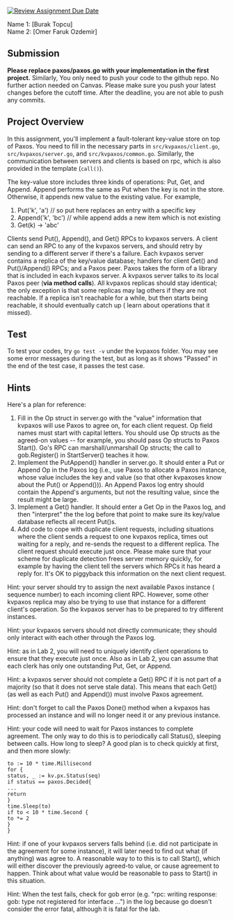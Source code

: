 [![Review Assignment Due Date](https://classroom.github.com/assets/deadline-readme-button-24ddc0f5d75046c5622901739e7c5dd533143b0c8e959d652212380cedb1ea36.svg)](https://classroom.github.com/a/zdZvYEbZ) 

Name 1: [Burak Topcu] \
Name 2: [Omer Faruk Ozdemir]

## Submission
**Please replace paxos/paxos.go with your implementation in the first 
project.** Similarly, You only need to push your code to the github repo. No 
further action needed on Canvas. Please make sure you push your latest 
changes before the cutoff time. After the deadline, you are not able to push 
any commits.

## Project Overview
In this assignment, you'll implement a fault-tolerant key-value store on 
top of Paxos. You need to fill in the necessary parts in `src/kvpaxos/client.go`, 
`src/kvpaxos/server.go`, and `src/kvpaxos/common.go`. Similarly, the 
communication between servers and clients is based on rpc, which is also 
provided in the template (`call()`).

The key-value store includes three kinds of operations: Put, Get, and Append.
Append performs the same as Put when the key is not in the store.
Otherwise, it appends new value to the existing value. For example,

1. Put('k', 'a')  // so put here replaces an entry with a specific key 
2. Append('k', 'bc')   // while append adds a new item which is not existing
3. Get(k) -> 'abc'

Clients send Put(), Append(), and Get() RPCs to kvpaxos servers. A client can
send an RPC to any of the kvpaxos servers, and should retry by sending to a
different server if there's a failure. Each kvpaxos server contains a replica of
the key/value database; handlers for client Get() and Put()/Append() RPCs; and a
Paxos peer. Paxos takes the form of a library that is included in each kvpaxos
server. A kvpaxos server talks to its local Paxos peer (**via method calls**).
All kvpaxos replicas should stay identical; the only exception is that some
replicas may lag others if they are not reachable. If a replica isn't reachable
for a while, but then starts being reachable, it should eventually catch up (
learn about operations that it missed).

## Test
To test your codes, try `go test -v` under the kvpaxos folder. You may see some 
error messages during the test, but as long as it shows "Passed" in the end 
of the test case, it passes the test case.

## Hints
Here's a plan for reference:

1. Fill in the Op struct in server.go with the "value" information that kvpaxos
   will use Paxos to agree on, for each client request. Op field names must
   start with capital letters. You should use Op structs as the agreed-on values
   -- for example, you should pass Op structs to Paxos Start(). Go's RPC can
   marshall/unmarshall Op structs; the call to gob.Register() in StartServer()
   teaches it how.
2. Implement the PutAppend() handler in server.go. It should enter a Put or
   Append Op in the Paxos log (i.e., use Paxos to allocate a Paxos instance,
   whose value includes the key and value (so that other kvpaxoses know about
   the Put() or Append())). An Append Paxos log entry should contain the
   Append's arguments, but not the resulting value, since the result might be
   large.
3. Implement a Get() handler. It should enter a Get Op in the Paxos log, and
   then "interpret" the the log before that point to make sure its key/value
   database reflects all recent Put()s.
4. Add code to cope with duplicate client requests, including situations where
   the client sends a request to one kvpaxos replica, times out waiting for a
   reply, and re-sends the request to a different replica. The client request
   should execute just once. Please make sure that your scheme for duplicate
   detection frees server memory quickly, for example by having the client tell
   the servers which RPCs it has heard a reply for. It's OK to piggyback this
   information on the next client request.

Hint: your server should try to assign the next available Paxos instance (
sequence number) to each incoming client RPC. However, some other kvpaxos
replica may also be trying to use that instance for a different client's
operation. So the kvpaxos server has to be prepared to try different instances.

Hint: your kvpaxos servers should not directly communicate; they should only
interact with each other through the Paxos log.

Hint: as in Lab 2, you will need to uniquely identify client operations to
ensure that they execute just once. Also as in Lab 2, you can assume that each
clerk has only one outstanding Put, Get, or Append.

Hint: a kvpaxos server should not complete a Get() RPC if it is not part of a
majority (so that it does not serve stale data). This means that each Get() (as
well as each Put() and Append()) must involve Paxos agreement.

Hint: don't forget to call the Paxos Done() method when a kvpaxos has processed
an instance and will no longer need it or any previous instance.

Hint: your code will need to wait for Paxos instances to complete agreement. The
only way to do this is to periodically call Status(), sleeping between calls.
How long to sleep? A good plan is to check quickly at first, and then more
slowly:
```
to := 10 * time.Millisecond
for {
status, _ := kv.px.Status(seq)
if status == paxos.Decided{
...
return
}
time.Sleep(to)
if to < 10 * time.Second {
to *= 2
}
}
```
Hint: if one of your kvpaxos servers falls behind (i.e. did not participate in
the agreement for some instance), it will later need to find out what (if
anything) was agree to. A reasonable way to to this is to call Start(), which
will either discover the previously agreed-to value, or cause agreement to
happen. Think about what value would be reasonable to pass to Start() in this
situation.

Hint: When the test fails, check for gob error (e.g. "rpc: writing response:
gob: type not registered for interface ...") in the log because go doesn't
consider the error fatal, although it is fatal for the lab.

